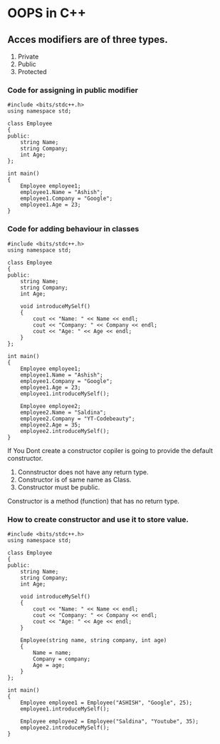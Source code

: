 # OOPS in C++
## Acces modifiers are of three types.

1. Private
2. Public
3. Protected

### Code for assigning in public modifier
```
#include <bits/stdc++.h>
using namespace std;

class Employee
{
public:
    string Name;
    string Company;
    int Age;
};

int main()
{
    Employee employee1;
    employee1.Name = "Ashish";
    employee1.Company = "Google";
    employee1.Age = 23;
}

```

### Code for adding behaviour in classes 
```
#include <bits/stdc++.h>
using namespace std;

class Employee
{
public:
    string Name;
    string Company;
    int Age;

    void introduceMySelf()
    {
        cout << "Name: " << Name << endl;
        cout << "Company: " << Company << endl;
        cout << "Age: " << Age << endl;
    }
};

int main()
{
    Employee employee1;
    employee1.Name = "Ashish";
    employee1.Company = "Google";
    employee1.Age = 23;
    employee1.introduceMySelf();

    Employee employee2;
    employee2.Name = "Saldina";
    employee2.Company = "YT-Codebeauty";
    employee2.Age = 35;
    employee2.introduceMySelf();
}

```
If You Dont create a constructor copiler is going to provide the default constructor.

1. Connstructor does not have any return type.
1. Constructor is of same name as Class.
2. Constructor must be public.

Constructor is a method (function) that has no return type.

### How to create constructor and use it to store value.

```
#include <bits/stdc++.h>
using namespace std;

class Employee
{
public:
    string Name;
    string Company;
    int Age;

    void introduceMySelf()
    {
        cout << "Name: " << Name << endl;
        cout << "Company: " << Company << endl;
        cout << "Age: " << Age << endl;
    }

    Employee(string name, string company, int age)
    {
        Name = name;
        Company = company;
        Age = age;
    }
};

int main()
{
    Employee employee1 = Employee("ASHISH", "Google", 25);
    employee1.introduceMySelf();

    Employee employee2 = Employee("Saldina", "Youtube", 35);
    employee2.introduceMySelf();
}

```
